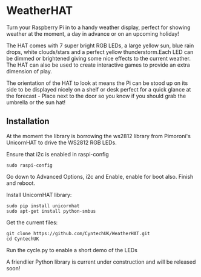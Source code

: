 # WeatherHAT

Turn your Raspberry Pi in to a handy weather display, perfect for showing weather at the moment, a day in advance or on an upcoming holiday!

The HAT comes with 7 super bright RGB LEDs, a large yellow sun, blue rain drops, white clouds/stars and a perfect yellow thunderstorm.Each LED can be dimmed or brightened giving some nice effects to the current weather. The HAT can also be used to create interactive games to provide an extra dimension of play.

The orientation of the HAT to look at means the Pi can be stood up on its side to be displayed nicely on a shelf or desk perfect for a quick glance at the forecast - Place next to the door so you know if you should grab the umbrella or the sun hat!


## Installation

At the moment the library is borrowing the ws2812 library from Pimoroni's UnicornHAT to drive the WS2812 RGB LEDs.

Ensure that i2c is enabled in raspi-config

    sudo raspi-config

Go down to Advanced Options, i2c and Enable, enable for boot also. Finish and reboot.

Install UnicornHAT library:

    sudo pip install unicornhat
    sudo apt-get install python-smbus

Get the current files:

    git clone https://github.com/CyntechUK/WeatherHAT.git
    cd CyntechUK

Run the cycle.py to enable a short demo of the LEDs

A friendlier Python library is current under construction and will be released soon!